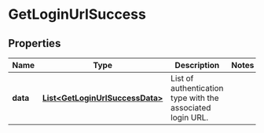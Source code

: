 
# GetLoginUrlSuccess

## Properties
Name | Type | Description | Notes
------------ | ------------- | ------------- | -------------
**data** | [**List&lt;GetLoginUrlSuccessData&gt;**](GetLoginUrlSuccessData.md) | List of authentication type with the associated login URL. | 



